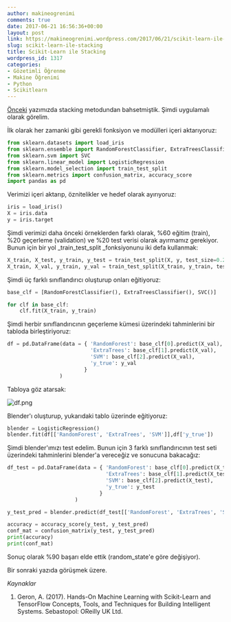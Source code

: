 ```yaml
---
author: makineogrenimi
comments: true
date: 2017-06-21 16:56:36+00:00
layout: post
link: https://makineogrenimi.wordpress.com/2017/06/21/scikit-learn-ile-stacking/
slug: scikit-learn-ile-stacking
title: Scikit-Learn ile Stacking
wordpress_id: 1317
categories:
- Gözetimli Öğrenme
- Makine Öğrenimi
- Python
- Scikitlearn
---
```


[Önceki](https://makineogrenimi.wordpress.com/2017/06/19/modellerin-birlestirilmesi-ensemble-learning-4/) yazımızda stacking metodundan bahsetmiştik. Şimdi uygulamalı olarak görelim.

İlk olarak her zamanki gibi gerekli fonksiyon ve modülleri içeri aktarıyoruz:

```python
from sklearn.datasets import load_iris
from sklearn.ensemble import RandomForestClassifier, ExtraTreesClassifier
from sklearn.svm import SVC
from sklearn.linear_model import LogisticRegression
from sklearn.model_selection import train_test_split
from sklearn.metrics import confusion_matrix, accuracy_score
import pandas as pd
```

Verimizi içeri aktarıp, öznitelikler ve hedef olarak ayırıyoruz:

```python
iris = load_iris()
X = iris.data
y = iris.target
```

Şimdi verimizi daha önceki örneklerden farklı olarak, %60 eğitim (train), %20 geçerleme (validation) ve %20 test verisi olarak ayırmamız gerekiyor. Bunun için bir yol _train_test_split _fonksiyonunu iki defa kullanmak:

```python
X_train, X_test, y_train, y_test = train_test_split(X, y, test_size=0.2)
X_train, X_val, y_train, y_val = train_test_split(X_train, y_train, test_size=0.25)
```

Şimdi üç farklı sınıflandırıcı oluşturup onları eğitiyoruz:

```python
base_clf = [RandomForestClassifier(), ExtraTreesClassifier(), SVC()]

for clf in base_clf:
    clf.fit(X_train, y_train)
```

Şimdi herbir sınıflandırıcının geçerleme kümesi üzerindeki tahminlerini bir tabloda birleştiriyoruz:

```python
df = pd.DataFrame(data = { 'RandomForest': base_clf[0].predict(X_val),
                           'ExtraTrees': base_clf[1].predict(X_val),
                           'SVM': base_clf[2].predict(X_val),
                           'y_true': y_val
                         }
                 )
```

Tabloya göz atarsak:

![df.png](https://makineogrenimi.files.wordpress.com/2017/06/df.png)

Blender'ı oluşturup, yukarıdaki tablo üzerinde eğitiyoruz:

```python
blender = LogisticRegression()
blender.fit(df[['RandomForest', 'ExtraTrees', 'SVM']],df['y_true'])
```

Şimdi blender'ımızı test edelim. Bunun için 3 farklı sınıflandırıcının test seti üzerindeki tahminlerini blender'a vereceğiz ve sonucuna bakacağız:

```python
df_test = pd.DataFrame(data = { 'RandomForest': base_clf[0].predict(X_test),
                                'ExtraTrees': base_clf[1].predict(X_test),
                                'SVM': base_clf[2].predict(X_test),
                                'y_true': y_test
                              }
                      )

y_test_pred = blender.predict(df_test[['RandomForest', 'ExtraTrees', 'SVM']])

accuracy = accuracy_score(y_test, y_test_pred)
conf_mat = confusion_matrix(y_test, y_test_pred)
print(accuracy)
print(conf_mat)
```

Sonuç olarak %90 başarı elde ettik (random_state'e göre değişiyor).

Bir sonraki yazıda görüşmek üzere.

_Kaynaklar_




    
  1. Geron, A. (2017). Hands-On Machine Learning with Scikit-Learn and TensorFlow Concepts, Tools, and Techniques for Building Intelligent Systems. Sebastopol: OReilly UK Ltd.


